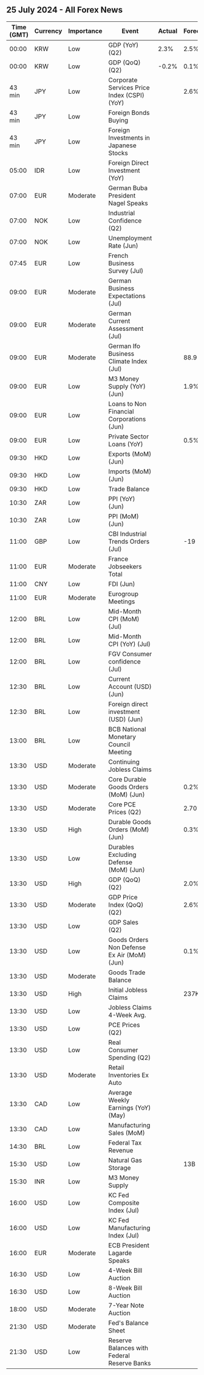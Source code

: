 ## 25 July 2024 - All Forex News

| Time (GMT) | Currency | Importance | Event | Actual | Forecast | Previous |
|------|----------|------------|-------|--------|----------|----------|
| 00:00 | KRW | Low | GDP (YoY) (Q2) | 2.3% | 2.5% | 3.3% |
| 00:00 | KRW | Low | GDP (QoQ) (Q2) | -0.2% | 0.1% | 1.3% |
| 43 min | JPY | Low | Corporate Services Price Index (CSPI) (YoY) |  | 2.6% | 2.5% |
| 43 min | JPY | Low | Foreign Bonds Buying |  |  | -208.9B |
| 43 min | JPY | Low | Foreign Investments in Japanese Stocks |  |  | 227.6B |
| 05:00 | IDR | Low | Foreign Direct Investment (YoY) |  |  | 15.50% |
| 07:00 | EUR | Moderate | German Buba President Nagel Speaks |  |  |  |
| 07:00 | NOK | Low | Industrial Confidence (Q2) |  |  | -4.3 |
| 07:00 | NOK | Low | Unemployment Rate (Jun) |  |  | 4.1% |
| 07:45 | EUR | Low | French Business Survey (Jul) |  |  | 99 |
| 09:00 | EUR | Moderate | German Business Expectations (Jul) |  |  | 89.0 |
| 09:00 | EUR | Moderate | German Current Assessment (Jul) |  |  | 88.3 |
| 09:00 | EUR | Moderate | German Ifo Business Climate Index (Jul) |  | 88.9 | 88.6 |
| 09:00 | EUR | Low | M3 Money Supply (YoY) (Jun) |  | 1.9% | 1.6% |
| 09:00 | EUR | Low | Loans to Non Financial Corporations (Jun) |  |  | 0.3% |
| 09:00 | EUR | Low | Private Sector Loans (YoY) |  | 0.5% | 0.3% |
| 09:30 | HKD | Low | Exports (MoM) (Jun) |  |  | 14.8% |
| 09:30 | HKD | Low | Imports (MoM) (Jun) |  |  | 9.6% |
| 09:30 | HKD | Low | Trade Balance |  |  | -12.1B |
| 10:30 | ZAR | Low | PPI (YoY) (Jun) |  |  | 4.6% |
| 10:30 | ZAR | Low | PPI (MoM) (Jun) |  |  | 0.1% |
| 11:00 | GBP | Low | CBI Industrial Trends Orders (Jul) |  | -19 | -18 |
| 11:00 | EUR | Moderate | France Jobseekers Total |  |  | 2,816.3K |
| 11:00 | CNY | Low | FDI (Jun) |  |  | -28.20% |
| 11:00 | EUR | Moderate | Eurogroup Meetings |  |  |  |
| 12:00 | BRL | Low | Mid-Month CPI (MoM) (Jul) |  |  | 0.39% |
| 12:00 | BRL | Low | Mid-Month CPI (YoY) (Jul) |  |  | 4.06% |
| 12:00 | BRL | Low | FGV Consumer confidence (Jul) |  |  | 91.1 |
| 12:30 | BRL | Low | Current Account (USD) (Jun) |  |  | -3.40B |
| 12:30 | BRL | Low | Foreign direct investment (USD) (Jun) |  |  | 3.00B |
| 13:00 | BRL | Low | BCB National Monetary Council Meeting |  |  |  |
| 13:30 | USD | Moderate | Continuing Jobless Claims |  |  | 1,867K |
| 13:30 | USD | Moderate | Core Durable Goods Orders (MoM) (Jun) |  | 0.2% | -0.1% |
| 13:30 | USD | Moderate | Core PCE Prices (Q2) |  | 2.70% | 3.70% |
| 13:30 | USD | High | Durable Goods Orders (MoM) (Jun) |  | 0.3% | 0.1% |
| 13:30 | USD | Low | Durables Excluding Defense (MoM) (Jun) |  |  | -0.2% |
| 13:30 | USD | High | GDP (QoQ) (Q2) |  | 2.0% | 1.4% |
| 13:30 | USD | Moderate | GDP Price Index (QoQ) (Q2) |  | 2.6% | 3.1% |
| 13:30 | USD | Low | GDP Sales (Q2) |  |  | 1.8% |
| 13:30 | USD | Low | Goods Orders Non Defense Ex Air (MoM) (Jun) |  | 0.1% | -0.6% |
| 13:30 | USD | Moderate | Goods Trade Balance |  |  | -100.62B |
| 13:30 | USD | High | Initial Jobless Claims |  | 237K | 243K |
| 13:30 | USD | Low | Jobless Claims 4-Week Avg. |  |  | 234.75K |
| 13:30 | USD | Low | PCE Prices (Q2) |  |  | 3.4% |
| 13:30 | USD | Low | Real Consumer Spending (Q2) |  |  | 1.5% |
| 13:30 | USD | Moderate | Retail Inventories Ex Auto |  |  | 0.0% |
| 13:30 | CAD | Low | Average Weekly Earnings (YoY) (May) |  |  | 3.69% |
| 13:30 | CAD | Low | Manufacturing Sales (MoM) |  |  | 0.4% |
| 14:30 | BRL | Low | Federal Tax Revenue |  |  | 202.90B |
| 15:30 | USD | Low | Natural Gas Storage |  | 13B | 10B |
| 15:30 | INR | Low | M3 Money Supply |  |  | 9.7% |
| 16:00 | USD | Low | KC Fed Composite Index (Jul) |  |  | -8 |
| 16:00 | USD | Low | KC Fed Manufacturing Index (Jul) |  |  | -11 |
| 16:00 | EUR | Moderate | ECB President Lagarde Speaks |  |  |  |
| 16:30 | USD | Low | 4-Week Bill Auction |  |  | 5.270% |
| 16:30 | USD | Low | 8-Week Bill Auction |  |  | 5.260% |
| 18:00 | USD | Moderate | 7-Year Note Auction |  |  | 4.276% |
| 21:30 | USD | Moderate | Fed's Balance Sheet |  |  | 7,208B |
| 21:30 | USD | Low | Reserve Balances with Federal Reserve Banks |  |  | 3.322T |
